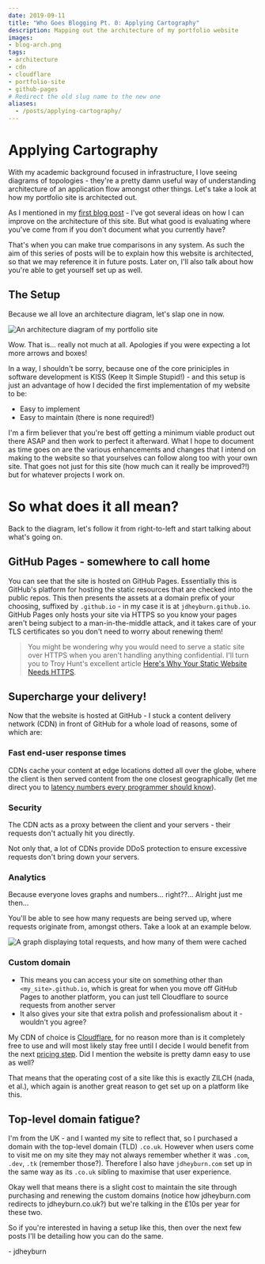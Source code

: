 ```yaml
---
date: 2019-09-11
title: "Who Goes Blogging Pt. 0: Applying Cartography"
description: Mapping out the architecture of my portfolio website
images:
- blog-arch.png
tags:
- architecture
- cdn
- cloudflare
- portfolio-site
- github-pages
# Redirect the old slug name to the new one
aliases:
  - /posts/applying-cartography/
---
```


# Applying Cartography

With my academic background focused in infrastructure, I love seeing diagrams of topologies - they're a pretty damn useful way of understanding architecture of an application flow amongst other things. Let's take a look at how my portfolio site is architected out.

As I mentioned in my [first blog post](/posts/blog-bootstrap/) - I've got several ideas on how I can improve on the architecture of this site. But what good is evaluating where you've come from if you don't document what you currently have? 

That's when you can make true comparisons in any system. As such the aim of this series of posts will be to explain how this website is architected, so that we may reference it in future posts. Later on, I'll also talk about how you're able to get yourself set up as well.

## The Setup

Because we all love an architecture diagram, let's slap one in now.

![An architecture diagram of my portfolio site][blog_arch]

Wow. That is... really not much at all. Apologies if you were expecting a lot more arrows and boxes!

In a way, I shouldn't be sorry, because one of the core priniciples in software development is KISS (Keep It Simple Stupid!) - and this setup is just an advantage of how I decided the first implementation of my website to be:

- Easy to implement
- Easy to maintain (there is none required!)

I'm a firm believer that you're best off getting a minimum viable product out there ASAP and then work to perfect it afterward. What I hope to document as time goes on are the various enhancements and changes that I intend on making to the website so that yourselves can follow along too with your own site. That goes not just for this site (how much can it really be improved?!) but for whatever projects I work on.

# So what does it all mean?

Back to the diagram, let's follow it from right-to-left and start talking about what's going on. 

## GitHub Pages - somewhere to call home
You can see that the site is hosted on GitHub Pages. Essentially this is GitHub's platform for hosting the static resources that are checked into the public repos. This then presents the assets at a domain prefix of your choosing, suffixed by `.github.io` - in my case it is at `jdheyburn.github.io`. GitHub Pages only hosts your site via HTTPS so you know your pages aren't being subject to a man-in-the-middle attack, and it takes care of your TLS certificates so you don't need to worry about renewing them!

> You might be wondering why you would need to serve a static site over HTTPS when you aren't handling anything confidential. I'll turn you to Troy Hunt's excellent article [Here's Why Your Static Website Needs HTTPS](https://www.troyhunt.com/heres-why-your-static-website-needs-https/).

## Supercharge your delivery!
Now that the website is hosted at GitHub - I stuck a content delivery network (CDN) in front of GitHub for a whole load of reasons, some of which are:

### Fast end-user response times
CDNs cache your content at edge locations dotted all over the globe, where the client is then served content from the one closest geographically (let me direct you to [latency numbers every programmer should know](https://people.eecs.berkeley.edu/~rcs/research/interactive_latency.html)).

### Security
The CDN acts as a proxy between the client and your servers - their requests don't actually hit you directly.

Not only that, a lot of CDNs provide DDoS protection to ensure excessive requests don't bring down your servers.

### Analytics
Because everyone loves graphs and numbers... right??... Alright just me then...

You'll be able to see how many requests are being served up, where requests originate from, amongst others. Take a look at an example below.

![A graph displaying total requests, and how many of them were cached][analytics_example]

### Custom domain
  - This means you can access your site on something other than `<my_site>.github.io`, which is great for when you move off GitHub Pages to another platform, you can just tell Cloudflare to source requests from another server
  - It also gives your site that extra polish and professionalism about it - wouldn't you agree?

My CDN of choice is [Cloudflare](https://www.cloudflare.com/), for no reason more than is it completely free to use and will most likely stay free until I decide I would benefit from the next [pricing step](https://www.cloudflare.com/en-gb/plans/). Did I mention the website is pretty damn easy to use as well?

That means that the operating cost of a site like this is exactly ZILCH (nada, et al.), which again is another great reason to get set up on a platform like this.

## Top-level domain fatigue? 
I'm from the UK - and I wanted my site to reflect that, so I purchased a domain with the top-level domain (TLD) `.co.uk`. However when users come to visit me on my site they may not always remember whether it was `.com`, `.dev`, `.tk` (remember those?). Therefore I also have `jdheyburn.com` set up in the same way as its `.co.uk` sibling to maximise that user experience.

Okay well that means there is a slight cost to maintain the site through purchasing and renewing the custom domains (notice how jdheyburn.com redirects to jdheyburn.co.uk?) but we're talking in the £10s per year for these two.

So if you're interested in having a setup like this, then over the next few posts I'll be detailing how you can do the same. 

\- jdheyburn

[blog_arch]: /images/blog-arch.png
[analytics_example]: /images/analytics_example.png